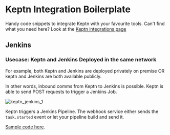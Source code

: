 # Keptn Integration Boilerplate

Handy code snippets to integrate Keptn with your favourite tools. Can't find what you need here? Look at the [Keptn integrations page](https://keptn.sh/docs/integrations/)

## Jenkins

### Usecase: Keptn and Jenkins Deployed in the same network

For example, both Keptn and Jenkins are deployed privately on premise OR keptn and Jenkins are both available publicly.

In other words, inbound comms from Keptn to Jenkins is possible. Keptn is able to send POST requests to trigger a Jenkins Job.

![keptn_jenkins_1](https://user-images.githubusercontent.com/26523841/171759371-9aab309b-7526-4ace-8030-dda23a4ec875.png)

Keptn triggers a Jenkins Pipeline. The webhook service either sends the `task.started` event or let your pipeline build and send it.

[Sample code here](Jenkinsfile.sample).
